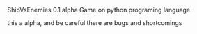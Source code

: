 ShipVsEnemies 0.1 alpha
Game on python programing language


this a alpha, and be careful there are bugs and shortcomings
